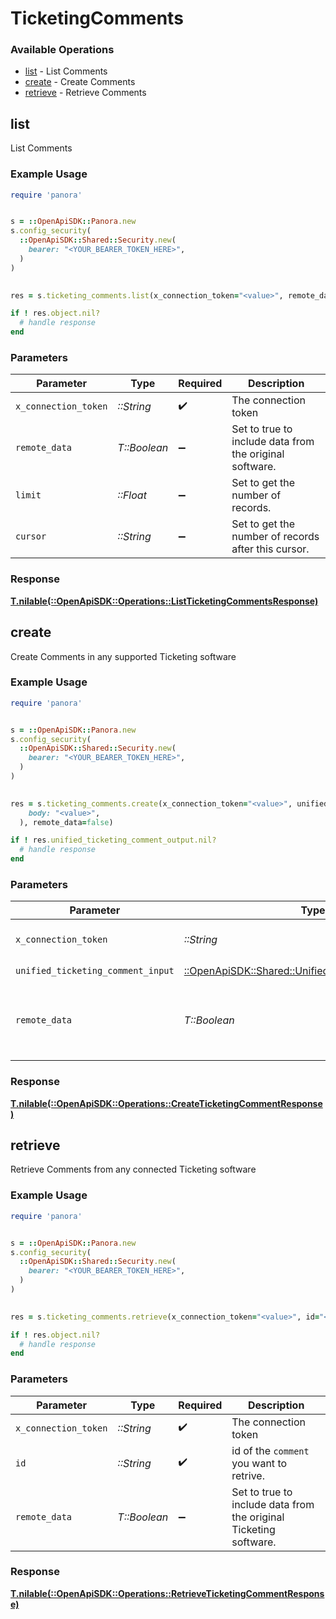 # TicketingComments


### Available Operations

* [list](#list) - List  Comments
* [create](#create) - Create Comments
* [retrieve](#retrieve) - Retrieve Comments

## list

List  Comments

### Example Usage

```ruby
require 'panora'


s = ::OpenApiSDK::Panora.new
s.config_security(
  ::OpenApiSDK::Shared::Security.new(
    bearer: "<YOUR_BEARER_TOKEN_HERE>",
  )
)

    
res = s.ticketing_comments.list(x_connection_token="<value>", remote_data=false, limit=7685.78, cursor="<value>")

if ! res.object.nil?
  # handle response
end

```

### Parameters

| Parameter                                               | Type                                                    | Required                                                | Description                                             |
| ------------------------------------------------------- | ------------------------------------------------------- | ------------------------------------------------------- | ------------------------------------------------------- |
| `x_connection_token`                                    | *::String*                                              | :heavy_check_mark:                                      | The connection token                                    |
| `remote_data`                                           | *T::Boolean*                                            | :heavy_minus_sign:                                      | Set to true to include data from the original software. |
| `limit`                                                 | *::Float*                                               | :heavy_minus_sign:                                      | Set to get the number of records.                       |
| `cursor`                                                | *::String*                                              | :heavy_minus_sign:                                      | Set to get the number of records after this cursor.     |


### Response

**[T.nilable(::OpenApiSDK::Operations::ListTicketingCommentsResponse)](../../models/operations/listticketingcommentsresponse.md)**


## create

Create Comments in any supported Ticketing software

### Example Usage

```ruby
require 'panora'


s = ::OpenApiSDK::Panora.new
s.config_security(
  ::OpenApiSDK::Shared::Security.new(
    bearer: "<YOUR_BEARER_TOKEN_HERE>",
  )
)

    
res = s.ticketing_comments.create(x_connection_token="<value>", unified_ticketing_comment_input=::OpenApiSDK::Shared::UnifiedTicketingCommentInput.new(
    body: "<value>",
  ), remote_data=false)

if ! res.unified_ticketing_comment_output.nil?
  # handle response
end

```

### Parameters

| Parameter                                                                                                 | Type                                                                                                      | Required                                                                                                  | Description                                                                                               |
| --------------------------------------------------------------------------------------------------------- | --------------------------------------------------------------------------------------------------------- | --------------------------------------------------------------------------------------------------------- | --------------------------------------------------------------------------------------------------------- |
| `x_connection_token`                                                                                      | *::String*                                                                                                | :heavy_check_mark:                                                                                        | The connection token                                                                                      |
| `unified_ticketing_comment_input`                                                                         | [::OpenApiSDK::Shared::UnifiedTicketingCommentInput](../../models/shared/unifiedticketingcommentinput.md) | :heavy_check_mark:                                                                                        | N/A                                                                                                       |
| `remote_data`                                                                                             | *T::Boolean*                                                                                              | :heavy_minus_sign:                                                                                        | Set to true to include data from the original Ticketing software.                                         |


### Response

**[T.nilable(::OpenApiSDK::Operations::CreateTicketingCommentResponse)](../../models/operations/createticketingcommentresponse.md)**


## retrieve

Retrieve Comments from any connected Ticketing software

### Example Usage

```ruby
require 'panora'


s = ::OpenApiSDK::Panora.new
s.config_security(
  ::OpenApiSDK::Shared::Security.new(
    bearer: "<YOUR_BEARER_TOKEN_HERE>",
  )
)

    
res = s.ticketing_comments.retrieve(x_connection_token="<value>", id="<value>", remote_data=false)

if ! res.object.nil?
  # handle response
end

```

### Parameters

| Parameter                                                         | Type                                                              | Required                                                          | Description                                                       |
| ----------------------------------------------------------------- | ----------------------------------------------------------------- | ----------------------------------------------------------------- | ----------------------------------------------------------------- |
| `x_connection_token`                                              | *::String*                                                        | :heavy_check_mark:                                                | The connection token                                              |
| `id`                                                              | *::String*                                                        | :heavy_check_mark:                                                | id of the `comment` you want to retrive.                          |
| `remote_data`                                                     | *T::Boolean*                                                      | :heavy_minus_sign:                                                | Set to true to include data from the original Ticketing software. |


### Response

**[T.nilable(::OpenApiSDK::Operations::RetrieveTicketingCommentResponse)](../../models/operations/retrieveticketingcommentresponse.md)**

